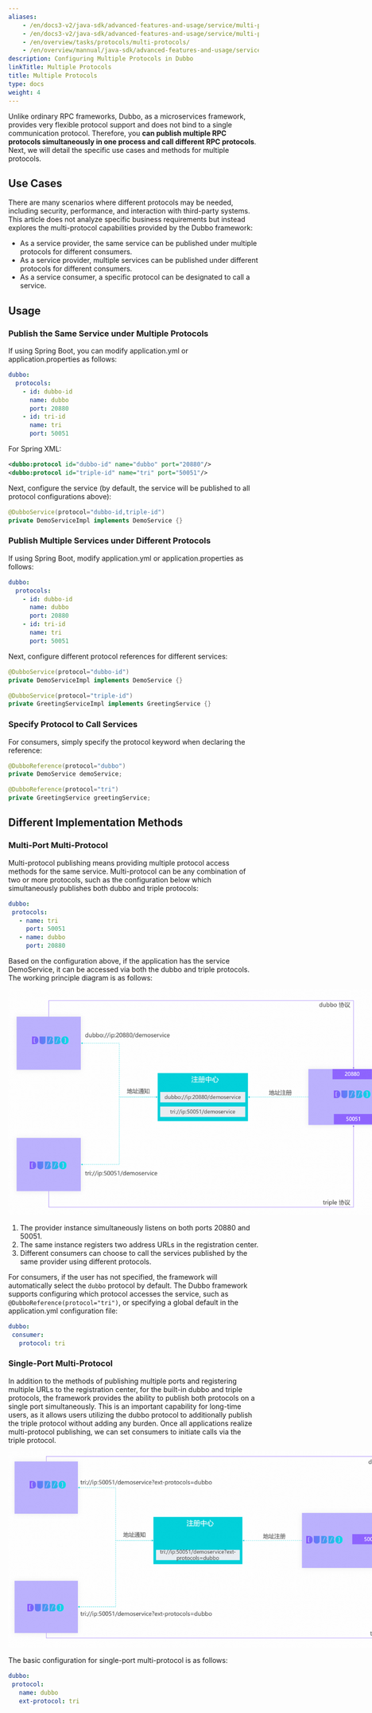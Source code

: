 ```yaml
---
aliases:
    - /en/docs3-v2/java-sdk/advanced-features-and-usage/service/multi-protocols/
    - /en/docs3-v2/java-sdk/advanced-features-and-usage/service/multi-protocols/
    - /en/overview/tasks/protocols/multi-protocols/
    - /en/overview/mannual/java-sdk/advanced-features-and-usage/service/multi-protocols
description: Configuring Multiple Protocols in Dubbo
linkTitle: Multiple Protocols
title: Multiple Protocols
type: docs
weight: 4
---
```


Unlike ordinary RPC frameworks, Dubbo, as a microservices framework, provides very flexible protocol support and does not bind to a single communication protocol. Therefore, you **can publish multiple RPC protocols simultaneously in one process and call different RPC protocols**. Next, we will detail the specific use cases and methods for multiple protocols.

## Use Cases
There are many scenarios where different protocols may be needed, including security, performance, and interaction with third-party systems. This article does not analyze specific business requirements but instead explores the multi-protocol capabilities provided by the Dubbo framework:

* As a service provider, the same service can be published under multiple protocols for different consumers.
* As a service provider, multiple services can be published under different protocols for different consumers.
* As a service consumer, a specific protocol can be designated to call a service.

## Usage

### Publish the Same Service under Multiple Protocols

If using Spring Boot, you can modify application.yml or application.properties as follows:
```yaml
dubbo:
  protocols:
    - id: dubbo-id
      name: dubbo
      port: 20880
    - id: tri-id
      name: tri
      port: 50051
```

For Spring XML:

```xml
<dubbo:protocol id="dubbo-id" name="dubbo" port="20880"/>
<dubbo:protocol id="triple-id" name="tri" port="50051"/>
```

Next, configure the service (by default, the service will be published to all protocol configurations above):

```java
@DubboService(protocol="dubbo-id,triple-id")
private DemoServiceImpl implements DemoService {}
```

### Publish Multiple Services under Different Protocols

If using Spring Boot, modify application.yml or application.properties as follows:
```yaml
dubbo:
  protocols:
    - id: dubbo-id
      name: dubbo
      port: 20880
    - id: tri-id
      name: tri
      port: 50051
```

Next, configure different protocol references for different services:

```java
@DubboService(protocol="dubbo-id")
private DemoServiceImpl implements DemoService {}
```

```java
@DubboService(protocol="triple-id")
private GreetingServiceImpl implements GreetingService {}
```

### Specify Protocol to Call Services

For consumers, simply specify the protocol keyword when declaring the reference:

```java
@DubboReference(protocol="dubbo")
private DemoService demoService;
```

```java
@DubboReference(protocol="tri")
private GreetingService greetingService;
```

## Different Implementation Methods

### Multi-Port Multi-Protocol
Multi-protocol publishing means providing multiple protocol access methods for the same service. Multi-protocol can be any combination of two or more protocols, such as the configuration below which simultaneously publishes both dubbo and triple protocols:

```yaml
dubbo:
 protocols:
   - name: tri
     port: 50051
   - name: dubbo
     port: 20880
```

Based on the configuration above, if the application has the service DemoService, it can be accessed via both the dubbo and triple protocols. The working principle diagram is as follows:

<img alt="Multiple Protocols" style="max-width:800px;height:auto;" src="/imgs/v3/tasks/protocol/multiple-protocols.png"/>

1. The provider instance simultaneously listens on both ports 20880 and 50051.
2. The same instance registers two address URLs in the registration center.
3. Different consumers can choose to call the services published by the same provider using different protocols.

For consumers, if the user has not specified, the framework will automatically select the `dubbo` protocol by default. The Dubbo framework supports configuring which protocol accesses the service, such as `@DubboReference(protocol="tri")`, or specifying a global default in the application.yml configuration file:

```yaml
dubbo:
 consumer:
   protocol: tri
```

### Single-Port Multi-Protocol

In addition to the methods of publishing multiple ports and registering multiple URLs to the registration center, for the built-in dubbo and triple protocols, the framework provides the ability to publish both protocols on a single port simultaneously. This is an important capability for long-time users, as it allows users utilizing the dubbo protocol to additionally publish the triple protocol without adding any burden. Once all applications realize multi-protocol publishing, we can set consumers to initiate calls via the triple protocol.

<img alt="Single-Port Multi-Protocol" style="max-width:800px;height:auto;" src="/imgs/v3/tasks/protocol/multiple-protocols-on-same-port.png"/>

The basic configuration for single-port multi-protocol is as follows:

 ```yaml
 dubbo:
  protocol:
    name: dubbo
    ext-protocol: tri
 ```

